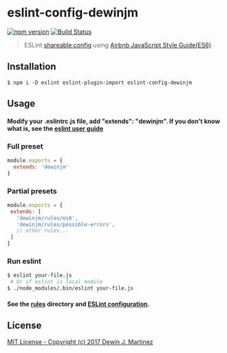# eslint-config-dewinjm 
[![npm version](https://badge.fury.io/js/eslint-config-dewinjm.svg)](https://badge.fury.io/js/eslint-config-dewinjm)
[![Build Status](https://travis-ci.org/dewinjm/eslint-config-dewinjm.svg?branch=master)](https://travis-ci.org/dewinjm/eslint-config-dewinjm)

> ESLint [shareable config](http://eslint.org/docs/developer-guide/shareable-configs.html)
using [Airbnb JavaScript Style Guide(ES6)](https://github.com/airbnb/javascript)

## Installation

```
$ npm i -D eslint eslint-plugin-import eslint-config-dewinjm
```

## Usage
#### Modify your .eslintrc.js file, add "extends": "dewinjm". If you don't know what is, see the [eslint user guide](https://eslint.org/docs/user-guide/getting-started)
### Full preset
```js
module.exports = {
  extends: 'dewinjm'
}
```

### Partial presets
```js
module.exports = {
 extends: [
   'dewinjm/rules/es6',
   'dewinjm/rules/possible-errors',
   // other rules...
 ]
}
```
### Run eslint 
```sh
$ eslint your-file.js
 # Or if eslint is local module
$ ./node_modules/.bin/eslint your-file.js
```

#### See the [rules](./rules) directory and [ESLint configuration](http://eslint.org/docs/user-guide/configuring).


## License

[MIT License - Copyright (c) 2017 Dewin J. Martinez](./LICENSE)
